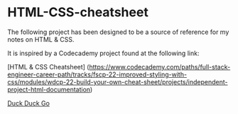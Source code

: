 # HTML-CSS-cheatsheet
The following project has been designed to be a source of reference for my notes on HTML & CSS.

It is inspired by a Codecademy project found at the following link:

[HTML & CSS Cheatsheet] (https://www.codecademy.com/paths/full-stack-engineer-career-path/tracks/fscp-22-improved-styling-with-css/modules/wdcp-22-build-your-own-cheat-sheet/projects/independent-project-html-documentation)

[Duck Duck Go](https://duckduckgo.com)

